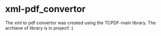 # xml-pdf_convertor

The xml to pdf convertor was created using the TCPDF-main library. The archieve of library is in project! :)
